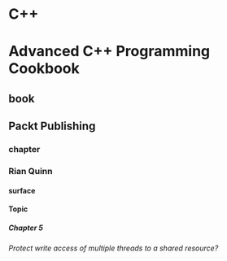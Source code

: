 # C++
# Advanced C++ Programming Cookbook
## book
## Packt Publishing
### chapter
### Rian Quinn

#### surface
#### Topic

##### Chapter 5

###### Protect write access of multiple threads to a shared resource?
